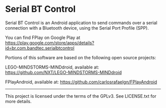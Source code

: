 Serial BT Control
=================

Serial BT Control is an Android application to send commands over a serial connection with a Bluetooth device, using the Serial Port Profile (SPP).

You can find FPlay on Google Play at https://play.google.com/store/apps/details?id=br.com.bandtec.serialbtcontrol

Portions of this software are based on the following open source projects:

LEGO-MINDSTORMS-MINDdroid, available at: https://github.com/NXT/LEGO-MINDSTORMS-MINDdroid

FPlayAndroid, available at: https://github.com/carlosrafaelgn/FPlayAndroid

---

This project is licensed under the terms of the GPLv3. See LICENSE.txt for more details.
